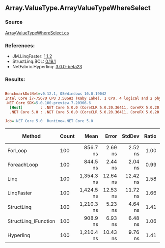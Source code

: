 ﻿## Array.ValueType.ArrayValueTypeWhereSelect

### Source
[ArrayValueTypeWhereSelect.cs](../LinqBenchmarks/Array/ValueType/ArrayValueTypeWhereSelect.cs)

### References:
- JM.LinqFaster: [1.1.2](https://www.nuget.org/packages/JM.LinqFaster/1.1.2)
- StructLinq.BCL: [0.19.1](https://www.nuget.org/packages/StructLinq.BCL/0.19.1)
- NetFabric.Hyperlinq: [3.0.0-beta23](https://www.nuget.org/packages/NetFabric.Hyperlinq/3.0.0-beta23)

### Results:
``` ini

BenchmarkDotNet=v0.12.1, OS=Windows 10.0.19042
Intel Core i7-7567U CPU 3.50GHz (Kaby Lake), 1 CPU, 4 logical and 2 physical cores
.NET Core SDK=5.0.100-preview.7.20366.6
  [Host]        : .NET Core 5.0.0 (CoreCLR 5.0.20.36411, CoreFX 5.0.20.36411), X64 RyuJIT
  .NET Core 5.0 : .NET Core 5.0.0 (CoreCLR 5.0.20.36411, CoreFX 5.0.20.36411), X64 RyuJIT

Job=.NET Core 5.0  Runtime=.NET Core 5.0  

```
|               Method | Count |       Mean |    Error |   StdDev | Ratio | RatioSD |  Gen 0 | Gen 1 | Gen 2 | Allocated |
|--------------------- |------ |-----------:|---------:|---------:|------:|--------:|-------:|------:|------:|----------:|
|              ForLoop |   100 |   856.7 ns |  2.69 ns |  2.52 ns |  1.00 |    0.00 |      - |     - |     - |         - |
|          ForeachLoop |   100 |   844.5 ns |  2.44 ns |  2.04 ns |  0.99 |    0.00 |      - |     - |     - |         - |
|                 Linq |   100 | 1,354.3 ns | 12.64 ns | 12.42 ns |  1.58 |    0.02 | 0.0801 |     - |     - |     168 B |
|           LinqFaster |   100 | 1,424.5 ns | 12.53 ns | 11.72 ns |  1.66 |    0.02 | 2.8896 |     - |     - |    6048 B |
|           StructLinq |   100 | 1,210.3 ns |  5.23 ns |  4.64 ns |  1.41 |    0.01 |      - |     - |     - |         - |
| StructLinq_IFunction |   100 |   908.9 ns |  6.93 ns |  6.48 ns |  1.06 |    0.01 |      - |     - |     - |         - |
|            Hyperlinq |   100 | 1,210.4 ns | 10.43 ns |  9.76 ns |  1.41 |    0.01 |      - |     - |     - |         - |
